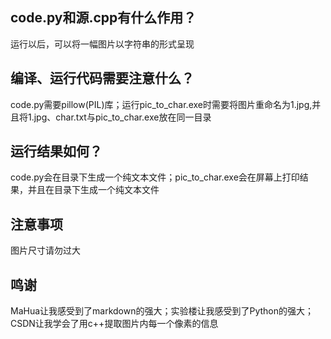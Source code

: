 ## code.py和源.cpp有什么作用？
运行以后，可以将一幅图片以字符串的形式呈现
## 编译、运行代码需要注意什么？
code.py需要pillow(PIL)库；运行pic_to_char.exe时需要将图片重命名为1.jpg,并且将1.jpg、char.txt与pic_to_char.exe放在同一目录
## 运行结果如何？
code.py会在目录下生成一个纯文本文件；pic_to_char.exe会在屏幕上打印结果，并且在目录下生成一个纯文本文件
## 注意事项
图片尺寸请勿过大
## 鸣谢
MaHua让我感受到了markdown的强大；实验楼让我感受到了Python的强大；CSDN让我学会了用c++提取图片内每一个像素的信息
